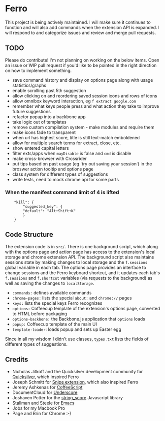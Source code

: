 # Ferro

This project is being actively maintained. I will make sure it continues to function and will also add commands when the extension API is expanded. I will respond to and categorize issues and review and merge pull requests.

## TODO

Please do contribute! I'm not planning on working on the below items. Open an issue or WIP pull request if you'd like to be pointed in the right direction on how to implement something.

* save command history and display on options page along with usage statistics/graphs
* enable scrolling past 5th suggestion
* allow clicking on and reordering saved session icons and rows of icons 
* allow omnibox keyword interaction, eg `f extract google.com`
* remember what keys people press and what action they take to improve future suggestions
* refactor popup into a backbone app
* take logic out of templates
* remove custom compilation system - make modules and require them
* make icons fade to transparent
* when url has highest score, title is still text-match emboldened 
* allow for multiple search terms for extract, close, etc.
* show entered capital letters
* filter exts/apps when `mayDisable` is false and `cmd` is disable
* make cross-browser with Crossrider
* put tips based on past usage (eg 'try out saving your session') in the broswer action tooltip and options page
* class system for different types of suggestions
* write tests, need to mock chrome api for some parts

### When the manifest command limit of 4 is lifted

```
	"kill": {
	    "suggested_key": {
		"default": "Alt+Shift+K"
	    }
	}
```

## Code Structure

The extension code is in `src/`. There is one background script, which along with the options page and action page has access to the extension's local storage and chrome extension API. The background script also maintains sessions state by making changes to local storage and the `f.sessions` global variable in each tab. The options page provides an interface to change sessions and the Ferro keyboard shortcut, and it updates each tab's `f.sessions` and `f.shortcut` variables (via requests to the background) as well as saving the changes to `localStorage`. 

* `commands:` defines available commands
* `chrome-pages:` lists the special `about:` and `chrome://` pages
* `keys:` lists the special keys Ferro recognizes
* `options:` Coffeecup template of the extension's options page, converted to HTML before packaging
* `options-backbone:` the Backbone.js application that `options` loads
* `popup:` Coffeecup template of the main UI
* `template-loader`: loads popup and sets up Easter egg

Since in all my wisdom I didn't use classes, `types.txt` lists the fields of different types of suggestions.

## Credits

 - Nicholas Jitkoff and the Quicksilver development community for [Quicksilver](http://qsapp.com/), which inspired Ferro
 - Joseph Schmitt for [Snipe extension](https://github.com/josephschmitt/Snipe), which also inspired Ferro
 - Jeremy Ashkenas for [CoffeeScript](http://jashkenas.github.com/coffee-script/)
 - DocumentCloud for [Underscore](http://documentcloud.github.com/underscore/)
 - Joshaven Potter for the [string_score](https://github.com/joshaven/string_score) Javascript library
 - Stallman and Steele for [Emacs](http://www.gnu.org/software/emacs/)
 - Jobs for my Macbook Pro
 - Page and Brin for Chrome :-)

